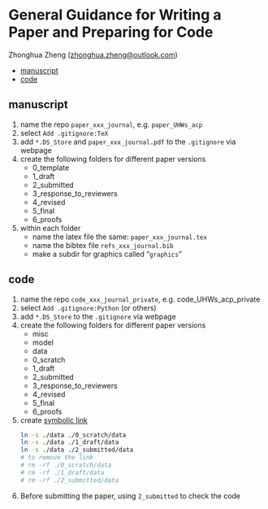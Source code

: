 # General Guidance for Writing a Paper and Preparing for Code
Zhonghua Zheng (zhonghua.zheng@outlook.com)


<!-- @import "[TOC]" {cmd="toc" depthFrom=1 depthTo=6 orderedList=false} -->

<!-- code_chunk_output -->

- [manuscript](#manuscript)
- [code](#code)

<!-- /code_chunk_output -->
## manuscript
1. name the repo `paper_xxx_journal`, e.g. `paper_UHWs_acp`
2. select `Add .gitignore:TeX`
3. add `*.DS_Store` and `paper_xxx_journal.pdf` to the `.gitignore` via webpage
4. create the following folders for different paper versions  
   - 0_template  
   - 1_draft
   - 2_submitted  
   - 3_response_to_reviewers  
   - 4_revised  
   - 5_final  
   - 6_proofs   
5. within each folder
   - name the latex file the same: `paper_xxx_journal.tex`
   - name the bibtex file `refs_xxx_journal.bib  `
   - make a subdir for graphics called “`graphics`”  
## code
1. name the repo `code_xxx_journal_private`, e.g. code_UHWs_acp_private
2. select `Add .gitignore:Python` (or others)
3. add `*.DS_Store` to the `.gitignore` via webpage
4. create the following folders for different paper versions  
   - misc
   - model
   - data
   - 0_scratch  
   - 1_draft
   - 2_submitted
   - 3_response_to_reviewers  
   - 4_revised  
   - 5_final  
   - 6_proofs  
5. create [symbolic link](https://apple.stackexchange.com/questions/115646/how-can-i-create-a-symbolic-link-in-terminal)
   ```bash
   ln -s ./data ./0_scratch/data
   ln -s ./data ./1_draft/data
   ln -s ./data ./2_submitted/data
   # to remove the link
   # rm -rf ./0_scratch/data
   # rm -rf ./1_draft/data
   # rm -rf ./2_submitted/data
   ```
6. Before submitting the paper, using `2_submitted` to check the code
